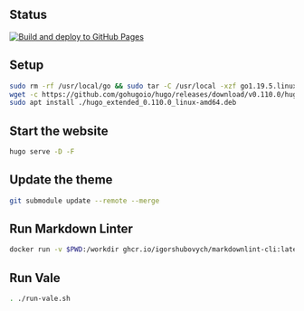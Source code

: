 
## Status

[![Build and deploy to GitHub Pages](https://github.com/alexandre-touret/alexandre-touret.github.io/actions/workflows/gh-pages.yml/badge.svg?branch=main)](https://github.com/alexandre-touret/alexandre-touret.github.io/actions/workflows/gh-pages.yml)

## Setup

```bash
sudo rm -rf /usr/local/go && sudo tar -C /usr/local -xzf go1.19.5.linux-amd64.tar.gz
wget -c https://github.com/gohugoio/hugo/releases/download/v0.110.0/hugo_extended_0.110.0_linux-amd64.deb
sudo apt install ./hugo_extended_0.110.0_linux-amd64.deb
```

## Start the website

```bash
hugo serve -D -F
```

## Update the theme

```bash
git submodule update --remote --merge
```

## Run Markdown Linter

```bash
docker run -v $PWD:/workdir ghcr.io/igorshubovych/markdownlint-cli:latest "*.md" --disable MD041
```

## Run Vale

```bash
. ./run-vale.sh
```
